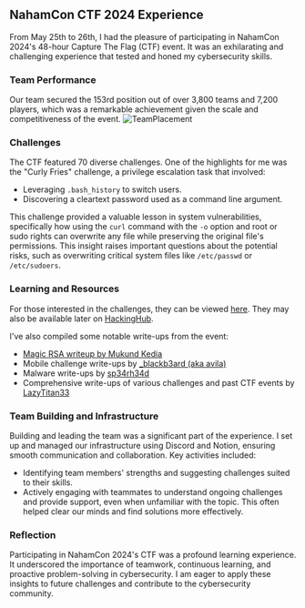 ## NahamCon CTF 2024 Experience

From May 25th to 26th, I had the pleasure of participating in NahamCon 2024's 48-hour Capture The Flag (CTF) event. It was an exhilarating and challenging experience that tested and honed my cybersecurity skills.

### Team Performance
Our team secured the 153rd position out of over 3,800 teams and 7,200 players, which was a remarkable achievement given the scale and competitiveness of the event.
![TeamPlacement](https://devwithilja.github.io/2024/NahamCon_2024_images/NahamCon-CTF.png)

### Challenges
The CTF featured 70 diverse challenges. One of the highlights for me was the "Curly Fries" challenge, a privilege escalation task that involved:

- Leveraging `.bash_history` to switch users.
- Discovering a cleartext password used as a command line argument.

This challenge provided a valuable lesson in system vulnerabilities, specifically how using the `curl` command with the `-o` option and root or sudo rights can overwrite any file while preserving the original file's permissions. This insight raises important questions about the potential risks, such as overwriting critical system files like `/etc/passwd` or `/etc/sudoers`.

### Learning and Resources
For those interested in the challenges, they can be viewed [here](https://ctf.nahamcon.com/challenges). They may also be available later on [HackingHub](https://app.hackinghub.io/).

I've also compiled some notable write-ups from the event:
- [Magic RSA writeup by Mukund Kedia](https://medium.com/@mukundkrkedia/nahamcon-ctf-2024-crypto-writeup-magic-rsa-encryption-server-6edd1cd9704f)
- Mobile challenge write-ups by [_blackb3ard (aka avila)](https://hackmd.io/@avila-pwn-notes/r183kzlEA)
- Malware write-ups by [sp34rh34d](https://github.com/sp34rh34d/CTF-writeups/tree/main/NahamCon2024)
- Comprehensive write-ups of various challenges and past CTF events by [LazyTitan33](https://github.com/LazyTitan33/CTF-Writeups/tree/main/Nahamcon-2024)

### Team Building and Infrastructure
Building and leading the team was a significant part of the experience. I set up and managed our infrastructure using Discord and Notion, ensuring smooth communication and collaboration. Key activities included:

- Identifying team members' strengths and suggesting challenges suited to their skills.
- Actively engaging with teammates to understand ongoing challenges and provide support, even when unfamiliar with the topic. This often helped clear our minds and find solutions more effectively.

### Reflection
Participating in NahamCon 2024's CTF was a profound learning experience. It underscored the importance of teamwork, continuous learning, and proactive problem-solving in cybersecurity. I am eager to apply these insights to future challenges and contribute to the cybersecurity community.
